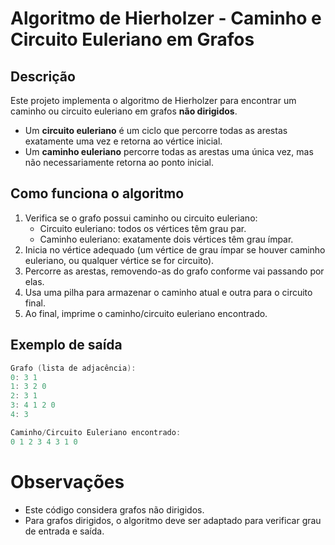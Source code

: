 # Algoritmo de Hierholzer - Caminho e Circuito Euleriano em Grafos

## Descrição

Este projeto implementa o algoritmo de Hierholzer para encontrar um caminho ou circuito euleriano em grafos **não dirigidos**.

- Um **circuito euleriano** é um ciclo que percorre todas as arestas exatamente uma vez e retorna ao vértice inicial.
- Um **caminho euleriano** percorre todas as arestas uma única vez, mas não necessariamente retorna ao ponto inicial.

## Como funciona o algoritmo

1. Verifica se o grafo possui caminho ou circuito euleriano:
   - Circuito euleriano: todos os vértices têm grau par.
   - Caminho euleriano: exatamente dois vértices têm grau ímpar.
2. Inicia no vértice adequado (um vértice de grau ímpar se houver caminho euleriano, ou qualquer vértice se for circuito).
3. Percorre as arestas, removendo-as do grafo conforme vai passando por elas.
4. Usa uma pilha para armazenar o caminho atual e outra para o circuito final.
5. Ao final, imprime o caminho/circuito euleriano encontrado.

## Exemplo de saída
```c
Grafo (lista de adjacência):
0: 3 1 
1: 3 2 0 
2: 3 1 
3: 4 1 2 0 
4: 3 

Caminho/Circuito Euleriano encontrado:
0 1 2 3 4 3 1 0 
```

# Observações
- Este código considera grafos não dirigidos.
- Para grafos dirigidos, o algoritmo deve ser adaptado para verificar grau de entrada e saída.